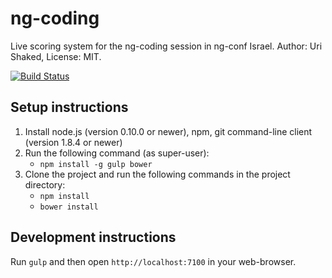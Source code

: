ng-coding
=========

Live scoring system for the ng-coding session in ng-conf Israel. Author: Uri Shaked, License: MIT.

[![Build Status](https://travis-ci.org/gdg-israel/ng-coding.png?branch=master)](https://travis-ci.org/gdg-israel/ng-coding)

## Setup instructions

1. Install node.js (version 0.10.0 or newer), npm, git command-line client (version 1.8.4 or newer)
2. Run the following command (as super-user):
   * `npm install -g gulp bower`
3. Clone the project and run the following commands in the project directory:
   * `npm install`
   * `bower install`

## Development instructions

Run `gulp` and then open `http://localhost:7100` in your web-browser.

